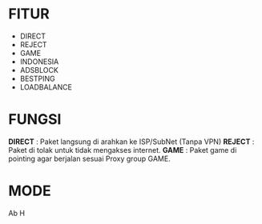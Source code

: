 # FITUR
- DIRECT
- REJECT
- GAME
- INDONESIA
- ADSBLOCK
- BESTPING
- LOADBALANCE

# FUNGSI
**DIRECT** : Paket langsung di arahkan ke ISP/SubNet (Tanpa VPN)
**REJECT** : Paket di tolak untuk tidak mengakses internet.
**GAME** : Paket game di pointing agar berjalan sesuai Proxy group GAME.

# MODE
Ab
H




